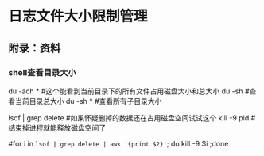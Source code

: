 # 日志文件大小限制管理











## 附录：资料
### shell查看目录大小
du -ach *    #这个能看到当前目录下的所有文件占用磁盘大小和总大小
du -sh       #查看当前目录总大小
du -sh *     #查看所有子目录大小
 
lsof | grep delete    #如果怀疑删掉的数据还在占用磁盘空间试试这个
kill -9 pid           #结束掉进程就能释放磁盘空间了
 
#for i in `lsof | grep delete | awk '{print $2}'`; do kill -9 $i ;done